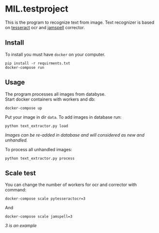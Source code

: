 # MIL.testproject

This is the program to recognize text from image.
Text recognizer is based on [tesseract](https://github.com/tesseract-ocr/tesseract) ocr and [jamspell](https://github.com/bakwc/JamSpell) corrector.  

## Install

To install you must have `docker` on your computer.  

```
pip install -r requirments.txt
docker-compose run
```

## Usage
The program processes all images from databyse.  
Start docker containers with workers and db:
```
docker-compose up
```

Put your image in dir `data`. To add images in database run:
```
python text_extractor.py load
```
*Images can be re-added in database and will considered as new and unhandled.*


To process all unhandled images:
```
python text_extractor.py process
```

## Scale test

You can change the number of workers for ocr and corrector with command:
```
docker-compose scale pytesseractocr=3
```

And
```
docker-compose scale jamspell=3
```

*3 is an example*
